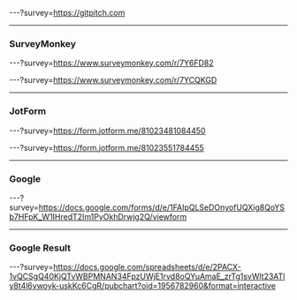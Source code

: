 ---?survey=https://gitpitch.com

---

### SurveyMonkey

---?survey=https://www.surveymonkey.com/r/7Y6FD82

---?survey=https://www.surveymonkey.com/r/7YCQKGD

---

### JotForm

---?survey=https://form.jotform.me/81023481084450

---?survey=https://form.jotform.me/81023551784455

---

### Google

---?survey=https://docs.google.com/forms/d/e/1FAIpQLSeDOnyofUQXig8QoYSb7HFpK_W1IHredT2Im1PyOkhDrwjg2Q/viewform

---

### Google Result

---?survey=https://docs.google.com/spreadsheets/d/e/2PACX-1vQCSgQ40KjQTvWBPMNAN34FpzUWjE1rvd8oQYuAmaE_zrTg1svWlt23ATly8t4l6vwoyk-uskKc6CgR/pubchart?oid=1956782960&format=interactive
